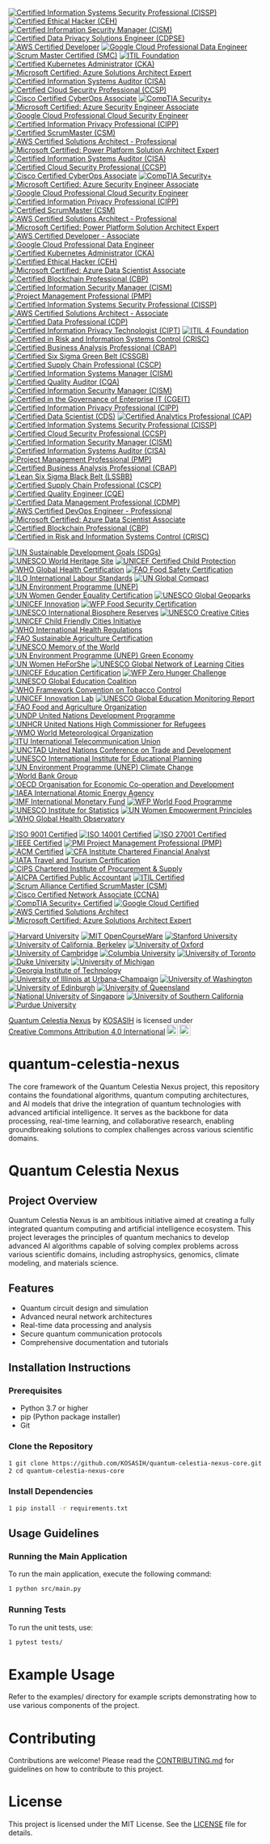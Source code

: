[![Certified Information Systems Security Professional (CISSP)](https://img.shields.io/badge/CISSP-Certified-0072C6?style=flat&logo=isc2)](https://www.isc2.org/Certifications/CISSP)
[![Certified Ethical Hacker (CEH)](https://img.shields.io/badge/CEH-Certified-0072C6?style=flat&logo=ec-council)](https://www.eccouncil.org/programs/certified-ethical-hacker-ceh/)
[![Certified Information Security Manager (CISM)](https://img.shields.io/badge/CISM-Certified-0072C6?style=flat&logo=isaca)](https://www.isaca.org/credentialing/cism)
[![Certified Data Privacy Solutions Engineer (CDPSE)](https://img.shields.io/badge/CDPSE-Certified-0072C6?style=flat&logo=isaca)](https://www.isaca.org/credentialing/cdpse)
[![AWS Certified Developer](https://img.shields.io/badge/AWS%20Certified%20Developer-Certified-0072C6?style=flat&logo=amazonaws)](https://aws.amazon.com/certification/certified-developer-associate/)
[![Google Cloud Professional Data Engineer](https://img.shields.io/badge/Google%20Cloud%20Professional%20Data%20Engineer-Certified-0072C6?style=flat&logo=googlecloud)](https://cloud.google.com/certification/data-engineer)
[![Scrum Master Certified (SMC)](https://img.shields.io/badge/SMC-Certified-0072C6?style=flat&logo=scrum)](https://www.scrumstudy.com/certification/scrum-master-certified/)
[![ITIL Foundation](https://img.shields.io/badge/ITIL%20Foundation-Certified-0072C6?style=flat&logo=itil)](https://www.axelos.com/certifications/itil)
[![Certified Kubernetes Administrator (CKA)](https://img.shields.io/badge/CKA-Certified-0072C6?style=flat&logo=kubernetes)](https://www.cncf.io/certification/cka/)
[![Microsoft Certified: Azure Solutions Architect Expert](https://img.shields.io/badge/Microsoft%20Azure%20Solutions%20Architect%20Expert-Certified-0072C6?style=flat&logo=microsoft)](https://learn.microsoft.com/en-us/certifications/azure-solutions-architect/)
[![Certified Information Systems Auditor (CISA)](https://img.shields.io/badge/CISA-Certified-FF9900?style=flat&logo=isaca)](https://www.isaca.org/credentialing/cisa)
[![Certified Cloud Security Professional (CCSP)](https://img.shields.io/badge/CCSP-Certified-0072C6?style=flat&logo=isc2)](https://www.isc2.org/Certifications/CCSP)
[![Cisco Certified CyberOps Associate](https://img.shields.io/badge/CyberOps%20Associate-Certified-00A1E0?style=flat&logo=cisco)](https://www.cisco.com/c/en/us/training-events/training-certifications/certifications/associate/cyberops-associate.html)
[![CompTIA Security+](https://img.shields.io/badge/CompTIA%20Security%2B-Certified-5B8DF1?style=flat&logo=comptia)](https://www.comptia.org/certifications/security)
[![Microsoft Certified: Azure Security Engineer Associate](https://img.shields.io/badge/Azure%20Security%20Engineer%20Associate-Certified-0078D4?style=flat&logo=microsoft)](https://learn.microsoft.com/en-us/certifications/azure-security-engineer/)
[![Google Cloud Professional Cloud Security Engineer](https://img.shields.io/badge/Google%20Cloud%20Professional%20Cloud%20Security%20Engineer-Certified-4285F4?style=flat&logo=googlecloud)](https://cloud.google.com/certification/cloud-security-engineer)
[![Certified Information Privacy Professional (CIPP)](https://img.shields.io/badge/CIPP-Certified-FFB300?style=flat&logo=IAPP)](https://iapp.org/certify/cipp/)
[![Certified ScrumMaster (CSM)](https://img.shields.io/badge/CSM-Certified-FF6F20?style=flat&logo=scrum)](https://www.scrumalliance.org/get-certified/scrum-master-track/certified-scrummaster/)
[![AWS Certified Solutions Architect - Professional](https://img.shields.io/badge/AWS%20Certified%20Solutions%20Architect%20-%20Professional-CB4B4B?style=flat&logo=amazonaws)](https://aws.amazon.com/certification/certified-solutions-architect-professional/)
[![Microsoft Certified: Power Platform Solution Architect Expert](https://img.shields.io/badge/Microsoft%20Power%20Platform%20Solution%20Architect%20Expert-Certified-FFB900?style=flat&logo=microsoft)](https://learn.microsoft.com/en-us/certifications/power-platform-solution-architect/)
[![Certified Information Systems Auditor (CISA)](https://img.shields.io/badge/CISA-Certified-FF9900?style=flat&logo=isaca)](https://www.isaca.org/credentialing/cisa)
[![Certified Cloud Security Professional (CCSP)](https://img.shields.io/badge/CCSP-Certified-0072C6?style=flat&logo=isc2)](https://www.isc2.org/Certifications/CCSP)
[![Cisco Certified CyberOps Associate](https://img.shields.io/badge/CyberOps%20Associate-Certified-00A1E0?style=flat&logo=cisco)](https://www.cisco.com/c/en/us/training-events/training-certifications/certifications/associate/cyberops-associate.html)
[![CompTIA Security+](https://img.shields.io/badge/CompTIA%20Security%2B-Certified-5B8DF1?style=flat&logo=comptia)](https://www.comptia.org/certifications/security)
[![Microsoft Certified: Azure Security Engineer Associate](https://img.shields.io/badge/Azure%20Security%20Engineer%20Associate-Certified-0078D4?style=flat&logo=microsoft)](https://learn.microsoft.com/en-us/certifications/azure-security-engineer/)
[![Google Cloud Professional Cloud Security Engineer](https://img.shields.io/badge/Google%20Cloud%20Professional%20Cloud%20Security%20Engineer-Certified-4285F4?style=flat&logo=googlecloud)](https://cloud.google.com/certification/cloud-security-engineer)
[![Certified Information Privacy Professional (CIPP)](https://img.shields.io/badge/CIPP-Certified-FFB300?style=flat&logo=IAPP)](https://iapp.org/certify/cipp/)
[![Certified ScrumMaster (CSM)](https://img.shields.io/badge/CSM-Certified-FF6F20?style=flat&logo=scrum)](https://www.scrumalliance.org/get-certified/scrum-master-track/certified-scrummaster/)
[![AWS Certified Solutions Architect - Professional](https://img.shields.io/badge/AWS%20Certified%20Solutions%20Architect%20-%20Professional-CB4B4B?style=flat&logo=amazonaws)](https://aws.amazon.com/certification/certified-solutions-architect-professional/)
[![Microsoft Certified: Power Platform Solution Architect Expert](https://img.shields.io/badge/Microsoft%20Power%20Platform%20Solution%20Architect%20Expert-Certified-FFB900?style=flat&logo=microsoft)](https://learn.microsoft.com/en-us/certifications/power-platform-solution-architect/)
[![AWS Certified Developer - Associate](https://img.shields.io/badge/AWS%20Certified%20Developer%20-%20Associate-FF9900?style=flat&logo=amazonaws)](https://aws.amazon.com/certification/certified-developer-associate/)
[![Google Cloud Professional Data Engineer](https://img.shields.io/badge/Google%20Cloud%20Professional%20Data%20Engineer-Certified-DB4437?style=flat&logo=googlecloud)](https://cloud.google.com/certification/data-engineer)
[![Certified Kubernetes Administrator (CKA)](https://img.shields.io/badge/CKA-Certified-0072C6?style=flat&logo=kubernetes)](https://www.cncf.io/certification/cka/)
[![Certified Ethical Hacker (CEH)](https://img.shields.io/badge/CEH-Certified-00BFFF?style=flat&logo=ec-council)](https://www.eccouncil.org/programs/certified-ethical-hacker-ceh/)
[![Microsoft Certified: Azure Data Scientist Associate](https://img.shields.io/badge/Azure%20Data%20Scientist%20Associate-Certified-0078D4?style=flat&logo=microsoft)](https://learn.microsoft.com/en-us/certifications/azure-data-scientist/)
[![Certified Blockchain Professional (CBP)](https://img.shields.io/badge/CBP-Certified-4B0082?style=flat&logo=blockchain)](https://www.certifiedblockchainprofessional.com/)
[![Certified Information Security Manager (CISM)](https://img.shields.io/badge/CISM-Certified-0072C6?style=flat&logo=isaca)](https://www.isaca.org/credentialing/cism)
[![Project Management Professional (PMP)](https://img.shields.io/badge/PMP-Certified-0072B1?style=flat&logo=pmi)](https://www.pmi.org/certifications/project-management-pmp)
[![Certified Information Systems Security Professional (CISSP)](https://img.shields.io/badge/CISSP-Certified-8A2BE2?style=flat&logo=isc2)](https://www.isc2.org/Certifications/CISSP)
[![AWS Certified Solutions Architect - Associate](https://img.shields.io/badge/AWS%20Certified%20Solutions%20Architect%20-%20Associate-FF9900?style=flat&logo=amazonaws)](https://aws.amazon.com/certification/certified-solutions-architect-associate/)
[![Certified Data Professional (CDP)](https://img.shields.io/badge/CDP-Certified-0072C6?style=flat&logo=dam)](https://www.dama.org/certification/certified-data-professional)
[![Certified Information Privacy Technologist (CIPT)](https://img.shields.io/badge/CIPT-Certified-FFB300?style=flat&logo=IAPP)](https://iapp.org/certify/cipt/)
[![ITIL 4 Foundation](https://img.shields.io/badge/ITIL%204%20Foundation-Certified-5B8DF1?style=flat&logo=itil)](https://www.axelos.com/certifications/itil-4-foundation)
[![Certified in Risk and Information Systems Control (CRISC)](https://img.shields.io/badge/CRISC-Certified-FF6F20?style=flat&logo=isaca)](https://www.isaca.org/credentialing/crisc)
[![Certified Business Analysis Professional (CBAP)](https://img.shields.io/badge/CBAP-Certified-0072C6?style=flat&logo=IIBA)](https://www.iiba.org/certification/cbap/)
[![Certified Six Sigma Green Belt (CSSGB)](https://img.shields.io/badge/CSSGB-Certified-00BFFF?style=flat&logo=asq)](https://asq.org/cert/six-sigma-green-belt)
[![Certified Supply Chain Professional (CSCP)](https://img.shields.io/badge/CSCP-Certified-FF9900?style=flat&logo=apics)](https://www.apics.org/credentials-education/credentials/cscp)
[![Certified Information Systems Manager (CISM)](https://img.shields.io/badge/CISM-Certified-0072C6?style=flat&logo=isaca)](https://www.isaca.org/credentialing/cism)
[![Certified Quality Auditor (CQA)](https://img.shields.io/badge/CQA-Certified-FFB300?style=flat&logo=asq)](https://asq.org/cert/quality-auditor)
[![Certified Information Security Manager (CISM)](https://img.shields.io/badge/CISM-Certified-0072C6?style=flat&logo=isaca)](https://www.isaca.org/credentialing/cism)
[![Certified in the Governance of Enterprise IT (CGEIT)](https://img.shields.io/badge/CGEIT-Certified-FF6F20?style=flat&logo=isaca)](https://www.isaca.org/credentialing/cgeit)
[![Certified Information Privacy Professional (CIPP)](https://img.shields.io/badge/CIPP-Certified-FFB300?style=flat&logo=iapp)](https://iapp.org/certify/cipp/)
[![Certified Data Scientist (CDS)](https://img.shields.io/badge/CDS-Certified-0072C6?style=flat&logo=data-science)](https://www.datasciencecertification.org/)
[![Certified Analytics Professional (CAP)](https://img.shields.io/badge/CAP-Certified-0072C6?style=flat&logo=analytics)](https://www.certifiedanalytics.org/)
[![Certified Information Systems Security Professional (CISSP)](https://img.shields.io/badge/CISSP-Certified-8A2BE2?style=flat&logo=isc2)](https://www.isc2.org/Certifications/CISSP)
[![Certified Cloud Security Professional (CCSP)](https://img.shields.io/badge/CCSP-Certified-0072C6?style=flat&logo=isc2)](https://www.isc2.org/Certifications/CCSP)
[![Certified Information Security Manager (CISM)](https://img.shields.io/badge/CISM-Certified-0072C6?style=flat&logo=isaca)](https://www.isaca.org/credentialing/cism)
[![Certified Information Systems Auditor (CISA)](https://img.shields.io/badge/CISA-Certified-FF9900?style=flat&logo=isaca)](https://www.isaca.org/credentialing/cisa)
[![Project Management Professional (PMP)](https://img.shields.io/badge/PMP-Certified-0072B1?style=flat&logo=pmi)](https://www.pmi.org/certifications/project-management-pmp)
[![Certified Business Analysis Professional (CBAP)](https://img.shields.io/badge/CBAP-Certified-FFB300?style=flat&logo=iiba)](https://www.iiba.org/certification/cbap/)
[![Lean Six Sigma Black Belt (LSSBB)](https://img.shields.io/badge/LSSBB-Certified-00BFFF?style=flat&logo=asq)](https://asq.org/cert/six-sigma-black-belt)
[![Certified Supply Chain Professional (CSCP)](https://img.shields.io/badge/CSCP-Certified-FF9900?style=flat&logo=apics)](https://www.apics.org/credentials-education/credentials/cscp)
[![Certified Quality Engineer (CQE)](https://img.shields.io/badge/CQE-Certified-0072C6?style=flat&logo=asq)](https://asq.org/cert/quality-engineer)
[![Certified Data Management Professional (CDMP)](https://img.shields.io/badge/CDMP-Certified-0072C6?style=flat&logo=dama)](https://www.dama.org/certification/cdmp)
[![AWS Certified DevOps Engineer - Professional](https://img.shields.io/badge/AWS%20Certified%20DevOps%20Engineer%20-%20Professional-FF9900?style=flat&logo=amazonaws)](https://aws.amazon.com/certification/certified-devops-engineer-professional/)
[![Microsoft Certified: Azure Data Scientist Associate](https://img.shields.io/badge/Azure%20Data%20Scientist%20Associate-Certified-0078D4?style=flat&logo=microsoft)](https://learn.microsoft.com/en-us/certifications/azure-data-scientist/)
[![Certified Blockchain Professional (CBP)](https://img.shields.io/badge/CBP-Certified-4B0082?style=flat&logo=blockchain)](https://www.certifiedblockchainprofessional.com/)
[![Certified in Risk and Information Systems Control (CRISC)](https://img.shields.io/badge/CRISC-Certified-0072C6?style=flat&logo=isaca)](https://www.isaca.org/credentialing/crisc)

[![UN Sustainable Development Goals (SDGs)](https://img.shields.io/badge/UN%20SDGs-Global%20Goals-00A859?style=flat&logo=un)](https://sdgs.un.org/goals)
[![UNESCO World Heritage Site](https://img.shields.io/badge/UNESCO%20World%20Heritage%20Site-UNESCO-FFCC00?style=flat&logo=unesco)](https://whc.unesco.org/en/list/)
[![UNICEF Certified Child Protection](https://img.shields.io/badge/UNICEF%20Child%20Protection-Certified-FF6F20?style=flat&logo=unicef)](https://www.unicef.org/)
[![WHO Global Health Certification](https://img.shields.io/badge/WHO%20Global%20Health-Certified-0072C6?style=flat&logo=who)](https://www.who.int/)
[![FAO Food Safety Certification](https://img.shields.io/badge/FAO%20Food%20Safety-Certified-FF9900?style=flat&logo=fao)](https://www.fao.org/)
[![ILO International Labour Standards](https://img.shields.io/badge/ILO%20Labour%20Standards-Certified-0072C6?style=flat&logo=ilo)](https://www.ilo.org/global/standards/lang--en/index.htm)
[![UN Global Compact](https://img.shields.io/badge/UN%20Global%20Compact-Participating-0072C6?style=flat&logo=un)](https://www.unglobalcompact.org/)
[![UN Environment Programme (UNEP)](https://img.shields.io/badge/UNEP-Environment-00BFFF?style=flat&logo=un)](https://www.unep.org/)
[![UN Women Gender Equality Certification](https://img.shields.io/badge/UN%20Women-Gender%20Equality-FF6F20?style=flat&logo=unwomen)](https://www.unwomen.org/)
[![UNESCO Global Geoparks](https://img.shields.io/badge/UNESCO%20Global%20Geoparks-Certified-FFCC00?style=flat&logo=unesco)](https://en.unesco.org/global-geoparks)
[![UNICEF Innovation](https://img.shields.io/badge/UNICEF%20Innovation-Certified-FF6F20?style=flat&logo=unicef)](https://www.unicef.org/innovation)
[![WFP Food Security Certification](https://img.shields.io/badge/WFP%20Food%20Security-Certified-FF9900?style=flat&logo=wfp)](https://www.wfp.org/)
[![UNESCO International Biosphere Reserves](https://img.shields.io/badge/UNESCO%20Biosphere%20Reserves-Certified-FFCC00?style=flat&logo=unesco)](https://en.unesco.org/biosphere)
[![UNESCO Creative Cities](https://img.shields.io/badge/UNESCO%20Creative%20Cities-Certified-FFCC00?style=flat&logo=unesco)](https://en.unesco.org/creative-cities)
[![UNICEF Child Friendly Cities Initiative](https://img.shields.io/badge/UNICEF%20Child%20Friendly%20Cities-Certified-FF6F20?style=flat&logo=unicef)](https://www.unicef.org/child-friendly-cities)
[![WHO International Health Regulations](https://img.shields.io/badge/WHO%20IHR-Certified-0072C6?style=flat&logo=who)](https://www.who.int/ihr/)
[![FAO Sustainable Agriculture Certification](https://img.shields.io/badge/FAO%20Sustainable%20Agriculture-Certified-FF9900?style=flat&logo=fao)](https://www.fao.org/sustainable-agriculture/en/)
[![UNESCO Memory of the World](https://img.shields.io/badge/UNESCO%20Memory%20of%20the%20World-Certified-FFCC00?style=flat&logo=unesco)](https://en.unesco.org/programme/mow)
[![UN Environment Programme (UNEP) Green Economy](https://img.shields.io/badge/UNEP%20Green%20Economy-Certified-00BFFF?style=flat&logo=un)](https://www.unep.org/explore-topics/green-economy)
[![UN Women HeForShe](https://img.shields.io/badge/HeForShe-UN%20Women-FF6F20?style=flat&logo=unwomen)](https://www.heforshe.org/)
[![UNESCO Global Network of Learning Cities](https://img.shields.io/badge/UNESCO%20Learning%20Cities-Certified-FFCC00?style=flat&logo=unesco)](https://uil.unesco.org/learning-cities)
[![UNICEF Education Certification](https://img.shields.io/badge/UNICEF%20Education-Certified-FF6F20?style=flat&logo=unicef)](https://www.unicef.org/education)
[![WFP Zero Hunger Challenge](https://img.shields.io/badge/WFP%20Zero%20Hunger-Certified-FF9900?style=flat&logo=wfp)](https://www.wfp.org/zero-hunger)
[![UNESCO Global Education Coalition](https://img.shields.io/badge/UNESCO%20Global%20Education%20Coalition-Certified-FFCC00?style=flat&logo=unesco)](https://en.unesco.org/covid19/educationresponse/globaleducationcoalition)
[![WHO Framework Convention on Tobacco Control](https://img.shields.io/badge/WHO%20FCTC-Certified-0072C6?style=flat&logo=who)](https://www.who.int/fctc/)
[![UNICEF Innovation Lab](https://img.shields.io/badge/UNICEF%20Innovation%20Lab-Certified-FF6F20?style=flat&logo=unicef)](https://www.unicef.org/innovation/labs)
[![UNESCO Global Education Monitoring Report](https://img.shields.io/badge/UNESCO%20GEMR-Global%20Education%20Monitoring%20Report-FFCC00?style=flat&logo=unesco)](https://en.unesco.org/gem-report)
[![FAO Food and Agriculture Organization](https://img.shields.io/badge/FAO-Food%20and%20Agriculture%20Organization-0072C6?style=flat&logo=fao)](https://www.fao.org/)
[![UNDP United Nations Development Programme](https://img.shields.io/badge/UNDP-United%20Nations%20Development%20Programme-FF9900?style=flat&logo=undp)](https://www.undp.org/)
[![UNHCR United Nations High Commissioner for Refugees](https://img.shields.io/badge/UNHCR-United%20Nations%20High%20Commissioner%20for%20Refugees-0072C6?style=flat&logo=unhcr)](https://www.unhcr.org/)
[![WMO World Meteorological Organization](https://img.shields.io/badge/WMO-World%20Meteorological%20Organization-00BFFF?style=flat&logo=wmo)](https://public.wmo.int/en)
[![ITU International Telecommunication Union](https://img.shields.io/badge/ITU-International%20Telecommunication%20Union-FF9900?style=flat&logo=itu)](https://www.itu.int/en/ITU-T/Pages/default.aspx)
[![UNCTAD United Nations Conference on Trade and Development](https://img.shields.io/badge/UNCTAD-United%20Nations%20Conference%20on%20Trade%20and%20Development-0072C6?style=flat&logo=unctad)](https://unctad.org/)
[![UNESCO International Institute for Educational Planning](https://img.shields.io/badge/IIEP-UNESCO%20International%20Institute%20for%20Educational%20Planning-FFCC00?style=flat&logo=unesco)](https://iiep.unesco.org/)
[![UN Environment Programme (UNEP) Climate Change](https://img.shields.io/badge/UNEP%20Climate%20Change-Certified-00BFFF?style=flat&logo=un)](https://www.unep.org/explore-topics/climate-change)
[![World Bank Group](https://img.shields.io/badge/World%20Bank%20Group-Global%20Development-0072C6?style=flat&logo=worldbank)](https://www.worldbank.org/)
[![OECD Organisation for Economic Co-operation and Development](https://img.shields.io/badge/OECD-Organisation%20for%20Economic%20Co--operation%20and%20Development-00BFFF?style=flat&logo=oecd)](https://www.oecd.org/)
[![IAEA International Atomic Energy Agency](https://img.shields.io/badge/IAEA-International%20Atomic%20Energy%20Agency-0072C6?style=flat&logo=iaea)](https://www.iaea.org/)
[![IMF International Monetary Fund](https://img.shields.io/badge/IMF-International%20Monetary%20Fund-FF9900?style=flat&logo=imf)](https://www.imf.org/)
[![WFP World Food Programme](https://img.shields.io/badge/WFP-World%20Food%20Programme-FF9900?style=flat&logo=wfp)](https://www.wfp.org/)
[![UNESCO Institute for Statistics](https://img.shields.io/badge/UIS-UNESCO%20Institute%20for%20Statistics-FFCC00?style=flat&logo=unesco)](http://uis.unesco.org/)
[![UN Women Empowerment Principles](https://img.shields.io/badge/UN%20Women%20Empowerment%20Principles-Certified-FF6F20?style=flat&logo=unwomen)](https://www.unwomen.org/en)
[![WHO Global Health Observatory](https://img.shields.io/badge/WHO%20GHO-Global%20Health%20Observatory-0072C6?style=flat&logo=who)](https://www.who.int/data/gho)

[![ISO 9001 Certified](https://img.shields.io/badge/ISO%209001-Certified-0072C6?style=flat&logo=iso)](https://www.iso.org/iso-9001-quality-management.html)
[![ISO 14001 Certified](https://img.shields.io/badge/ISO%2014001-Certified-00BFFF?style=flat&logo=iso)](https://www.iso.org/iso-14001-environmental-management.html)
[![ISO 27001 Certified](https://img.shields.io/badge/ISO%2027001-Certified-FF9900?style=flat&logo=iso)](https://www.iso.org/isoiec-27001-information-security.html)
[![IEEE Certified](https://img.shields.io/badge/IEEE-Certified-0072C6?style=flat&logo=ieee)](https://www.ieee.org/)
[![PMI Project Management Professional (PMP)](https://img.shields.io/badge/PMP-Certified-FFB300?style=flat&logo=pmi)](https://www.pmi.org/certifications/project-management-pmp)
[![ACM Certified](https://img.shields.io/badge/ACM-Certified-0072C6?style=flat&logo=acm)](https://www.acm.org/)
[![CFA Institute Chartered Financial Analyst](https://img.shields.io/badge/CFA-Certified-0072C6?style=flat&logo=cfa)](https://www.cfainstitute.org/en/programs/cfa)
[![IATA Travel and Tourism Certification](https://img.shields.io/badge/IATA%20Travel%20Certification-Certified-FF9900?style=flat&logo=iata)](https://www.iata.org/)
[![CIPS Chartered Institute of Procurement & Supply](https://img.shields.io/badge/CIPS-Certified-0072C6?style=flat&logo=cips)](https://www.cips.org/)
[![AICPA Certified Public Accountant](https://img.shields.io/badge/AICPA-CPA-0072C6?style=flat&logo=aicpa)](https://www.aicpa.org/)
[![ITIL Certified](https://img.shields.io/badge/ITIL-Certified-00BFFF?style=flat&logo=itil)](https://www.axelos.com/best-practice-solutions/itil)
[![Scrum Alliance Certified ScrumMaster (CSM)](https://img.shields.io/badge/CSM-Certified-FFB300?style=flat&logo=scrumalliance)](https://www.scrumalliance.org/get-certified/scrum-master-track/certified-scrum-master)
[![Cisco Certified Network Associate (CCNA)](https://img.shields.io/badge/CCNA-Certified-0072C6?style=flat&logo=cisco)](https://www.cisco.com/c/en/us/training-events/training-certifications/certifications/associate/ccna.html)
[![CompTIA Security+ Certified](https://img.shields.io/badge/CompTIA%20Security%2B-Certified-FF9900?style=flat&logo=comptia)](https://www.comptia.org/certifications/security)
[![Google Cloud Certified](https://img.shields.io/badge/Google%20Cloud%20Certified-Certified-DB4437?style=flat&logo=googlecloud)](https://cloud.google.com/certification)
[![AWS Certified Solutions Architect](https://img.shields.io/badge/AWS%20Certified%20Solutions%20Architect-Certified-FF9900?style=flat&logo=amazonaws)](https://aws.amazon.com/certification/certified-solutions-architect-associate/)
[![Microsoft Certified: Azure Solutions Architect Expert](https://img.shields.io/badge/Azure%20Solutions%20Architect%20Expert-Certified-0078D4?style=flat&logo=microsoft)](https://learn.microsoft.com/en-us/certifications/azure-solutions-architect/)

[![Harvard University](https://img.shields.io/badge/Harvard%20University-Open%20Courses-9B0000?style=flat&logo=harvard)](https://online-learning.harvard.edu/)
[![MIT OpenCourseWare](https://img.shields.io/badge/MIT%20OpenCourseWare-Free%20Courses-8C1515?style=flat&logo=mit)](https://ocw.mit.edu/)
[![Stanford University](https://img.shields.io/badge/Stanford%20University-Online%20Courses-9B0000?style=flat&logo=stanford)](https://online.stanford.edu/)
[![University of California, Berkeley](https://img.shields.io/badge/UC%20Berkeley-Online%20Courses-007A33?style=flat&logo=ucberkeley)](https://www.berkeley.edu/)
[![University of Oxford](https://img.shields.io/badge/University%20of%20Oxford-Online%20Courses-9B0000?style=flat&logo=oxford)](https://www.ox.ac.uk/)
[![University of Cambridge](https://img.shields.io/badge/University%20of%20Cambridge-Online%20Courses-9B0000?style=flat&logo=cambridge)](https://www.cam.ac.uk/)
[![Columbia University](https://img.shields.io/badge/Columbia%20University-Online%20Courses-003DA5?style=flat&logo=columbia)](https://www.columbia.edu/)
[![University of Toronto](https://img.shields.io/badge/University%20of%20Toronto-Online%20Courses-003DA5?style=flat&logo=utoronto)](https://www.utoronto.ca/)
[![Duke University](https://img.shields.io/badge/Duke%20University-Online%20Courses-003DA5?style=flat&logo=duke)](https://www.duke.edu/)
[![University of Michigan](https://img.shields.io/badge/University%20of%20Michigan-Online%20Courses-007A33?style=flat&logo=umich)](https://umich.edu/)
[![Georgia Institute of Technology](https://img.shields.io/badge/Georgia%20Tech-Online%20Courses-00A3E0?style=flat&logo=georgiatech)](https://www.gatech.edu/)
[![University of Illinois at Urbana-Champaign](https://img.shields.io/badge/UIUC-Online%20Courses-DA5B2D?style=flat&logo=illinois)](https://illinois.edu/)
[![University of Washington](https://img.shields.io/badge/University%20of%20Washington-Online%20Courses-9B0000?style=flat&logo=uw)](https://www.washington.edu/)
[![University of Edinburgh](https://img.shields.io/badge/University%20of%20Edinburgh-Online%20Courses-9B0000?style=flat&logo=edinburgh)](https://www.ed.ac.uk/)
[![University of Queensland](https://img.shields.io/badge/University%20of%20Queensland-Online%20Courses-007A33?style=flat&logo=uq)](https://www.uq.edu.au/)
[![National University of Singapore](https://img.shields.io/badge/NUS-Online%20Courses-FF0000?style=flat&logo=nus)](https://www.nus.edu.sg/)
[![University of Southern California](https://img.shields.io/badge/USC-Online%20Courses-9B0000?style=flat&logo=usc)](https://www.usc.edu/)
[![Purdue University](https://img.shields.io/badge/Purdue%20University-Online%20Courses-9B0000?style=flat&logo=purdue)](https://www.purdue.edu/)

<p xmlns:cc="http://creativecommons.org/ns#" xmlns:dct="http://purl.org/dc/terms/"><a property="dct:title" rel="cc:attributionURL" href="https://github.com/KOSASIH/quantum-celestia-nexus/tree/main">Quantum Celestia Nexus</a> by <a rel="cc:attributionURL dct:creator" property="cc:attributionName" href="https://www.linkedin.com/in/kosasih-81b46b5a">KOSASIH</a> is licensed under <a href="https://creativecommons.org/licenses/by/4.0/?ref=chooser-v1" target="_blank" rel="license noopener noreferrer" style="display:inline-block;">Creative Commons Attribution 4.0 International<img style="height:22px!important;margin-left:3px;vertical-align:text-bottom;" src="https://mirrors.creativecommons.org/presskit/icons/cc.svg?ref=chooser-v1" alt=""><img style="height:22px!important;margin-left:3px;vertical-align:text-bottom;" src="https://mirrors.creativecommons.org/presskit/icons/by.svg?ref=chooser-v1" alt=""></a></p>

# quantum-celestia-nexus
The core framework of the Quantum Celestia Nexus project, this repository contains the foundational algorithms, quantum computing architectures, and AI models that drive the integration of quantum technologies with advanced artificial intelligence. It serves as the backbone for data processing, real-time learning, and collaborative research, enabling groundbreaking solutions to complex challenges across various scientific domains.

# Quantum Celestia Nexus

## Project Overview
Quantum Celestia Nexus is an ambitious initiative aimed at creating a fully integrated quantum computing and artificial intelligence ecosystem. This project leverages the principles of quantum mechanics to develop advanced AI algorithms capable of solving complex problems across various scientific domains, including astrophysics, genomics, climate modeling, and materials science.

## Features
- Quantum circuit design and simulation
- Advanced neural network architectures
- Real-time data processing and analysis
- Secure quantum communication protocols
- Comprehensive documentation and tutorials

## Installation Instructions

### Prerequisites
- Python 3.7 or higher
- pip (Python package installer)
- Git

### Clone the Repository

```bash
1 git clone https://github.com/KOSASIH/quantum-celestia-nexus-core.git
2 cd quantum-celestia-nexus-core
```

### Install Dependencies

```bash
1 pip install -r requirements.txt
```

## Usage Guidelines

### Running the Main Application

To run the main application, execute the following command:

```bash
1 python src/main.py
```

### Running Tests

To run the unit tests, use:

```bash
1 pytest tests/
```

# Example Usage

Refer to the examples/ directory for example scripts demonstrating how to use various components of the project.

# Contributing

Contributions are welcome! Please read the [CONTRIBUTING.md](CONTRIBUTING.md) for guidelines on how to contribute to this project.

# License

This project is licensed under the MIT License. See the [LICENSE](LICENSE) file for details.
